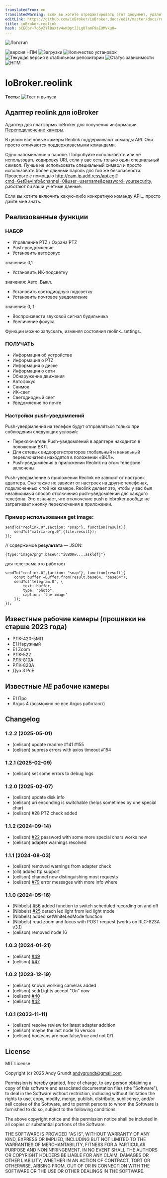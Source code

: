 ```yaml
---
translatedFrom: en
translatedWarning: Если вы хотите отредактировать этот документ, удалите поле «translationFrom», в противном случае этот документ будет снова автоматически переведен
editLink: https://github.com/ioBroker/ioBroker.docs/edit/master/docs/ru/adapterref/iobroker.reolink/README.md
title: ioBroker.reolink
hash: bCECbY+7o5yZYlBaXtv4wK0ptJJLg07amF9aEUMVku8=
---
```

![Логотип](../../../en/adapterref/iobroker.reolink/admin/reolink_logo.png)

![версия НПМ](https://img.shields.io/npm/v/iobroker.reolink.svg)
![Загрузки](https://img.shields.io/npm/dm/iobroker.reolink.svg)
![Количество установок](https://iobroker.live/badges/reolink-installed.svg)
![Текущая версия в стабильном репозитории](https://iobroker.live/badges/reolink-stable.svg)
![Статус зависимости](https://img.shields.io/david/aendue/iobroker.reolink.svg)
![НПМ](https://nodei.co/npm/iobroker.reolink.png?downloads=true)

# IoBroker.reolink
**Тесты:** ![Тест и выпуск](https://github.com/aendue/ioBroker.reolink/workflows/Test%20and%20Release/badge.svg)

## Адаптер reolink для ioBroker
Адаптер для платформы ioBroker для получения информации [Переподключение камеры](https://reolink.com/).

В целом все новые камеры Reolink поддерживают команды API. Они просто отличаются поддерживаемыми командами.

Одно напоминание о пароле. Попробуйте использовать или не использовать кодировку URI, если у вас есть только один специальный символ. Лучше не использовать специальный символ и просто использовать более длинный пароль для той же безопасности. Проверьте с помощью http://cam.ip.add.ress/api.cgi?cmd=GetDevInfo&channel=0&user=username&password=yoursecurity, работают ли ваши учетные данные.

Если вы хотите включить какую-либо конкретную команду API... просто дайте мне знать.

## Реализованные функции
### НАБОР
- Управление PTZ / Охрана PTZ
- Push-уведомление
- Установить автофокус

значения: 0,1

- Установить ИК-подсветку

значения: Авто, Выкл.

- Установить светодиодную подсветку
- Установить почтовое уведомление

значения: 0, 1

- Воспроизвести звуковой сигнал будильника
- Увеличение фокуса

Функции можно запускать, изменяя состояния reolink.<Instanze>.settings.

 ### ПОЛУЧАТЬ
- Информация об устройстве
- Информация о PTZ
- Информация о диске
- Информация о сети
- Обнаружение движения
- Автофокус
- Снимок
- ИК-свет
- Светодиодный свет
- Уведомление по почте

### Настройки push-уведомлений
Push-уведомления на телефон будут отправляться только при соблюдении следующих условий:

- Переключатель Push-уведомлений в адаптере находится в положении ВКЛ.
- Для сетевых видеорегистраторов глобальный и канальный переключатели находятся в положении «ВКЛ».
- Push-уведомления в приложении Reolink на этом телефоне включены.

Push-уведомление в приложении Reolink не зависит от настроек адаптера. Оно также не зависит от настроек на других телефонах, подключенных к той же камере. Reolink делает это, чтобы у вас был независимый способ отключения push-уведомлений для каждого телефона. Это означает, что отключение push в iobroker вообще не затрагивает кнопку переключения в приложении.

### Пример использования get image:
```
sendTo("reolink.0",{action: "snap"}, function(result){
    sendTo("matrix-org.0",{file:result});
});
```

// содержимое **результата** — JSON:

```
{type:"image/png",base64:"iVBORw....askldfj"}
```

для телеграма это работает

```
sendTo("reolink.0",{action: "snap"}, function(result){
    const buffer =Buffer.from(result.base64, "base64");
    sendTo('telegram.0', {
        text: buffer,
        type: "photo",
        caption: 'the image'
    });
});
```

## Известные рабочие камеры (прошивки не старше 2023 года)
- РЛК-420-5МП
- E1 Наружный
- E1 Zoom
- РЛК-522
- РЛК-810А
- РЛК-823А
- Дуо 3 PoE

## Известные *НЕ* рабочие камеры
- E1 Про
- Argus 4 (возможно не все Argus работают)

## Changelog
<!--
    Placeholder for the next version (at the beginning of the line):
    ### **WORK IN PROGRESS**
-->
### 1.2.2 (2025-05-01)
* (oelison) update readme #141 #155
* (oelison) supress errors with axios timeout #154

### 1.2.1 (2025-02-09)
* (oelison) set some errors to debug logs

### 1.2.0 (2025-02-07)
* (oelison) update disk info
* (oelison) uri enconding is switchable (helps sometimes by one special char)
* (oelison) #28 PTZ check added

### 1.1.2 (2024-09-14)
* (oelison) [#22](https://github.com/aendue/ioBroker.reolink/issues/22) password with some more special chars works now
* (oelison) adapter warnings resolved

### 1.1.1 (2024-08-03)
* (oelison) removed warnings from adapter check
* (olli) added ftp support
* (oelison) channel now distinguishing most requests
* (oelison) [#79](https://github.com/aendue/ioBroker.reolink/issues/79) error messages with more info where

### 1.1.0 (2024-05-16)
* (Nibbels) [#56](https://github.com/aendue/ioBroker.reolink/issues/56) added function to switch scheduled recording on and off
* (Nibbels) [#25](https://github.com/aendue/ioBroker.reolink/issues/25) detach led light from led light mode
* (Nibbels) added setWhiteLedMode function
* (Nibbels) read zoom and focus with POST request (works on RLC-823A v3.1)
* (oelison) removed node 16

### 1.0.3 (2024-01-21)
* (oelison) [#49](https://github.com/aendue/ioBroker.reolink/issues/49)
* (oelison) [#47](https://github.com/aendue/ioBroker.reolink/issues/47)

### 1.0.2 (2023-12-19)
* (oelison) known working cameras added
* (oelison) setIrLights accept "On" now
* (oelison) [#40](https://github.com/aendue/ioBroker.reolink/issues/40)
* (oelison) [#42](https://github.com/aendue/ioBroker.reolink/issues/42)

### 1.0.1 (2023-11-11)
* (oelison) resolve review for latest adapter addition
* (oelison) maybe the last node 16 version
* (oelison) booleans are now false/true and not 0/1

## License
MIT License

Copyright (c) 2025 Andy Grundt <andygrundt@gmail.com>

Permission is hereby granted, free of charge, to any person obtaining a copy
of this software and associated documentation files (the "Software"), to deal
in the Software without restriction, including without limitation the rights
to use, copy, modify, merge, publish, distribute, sublicense, and/or sell
copies of the Software, and to permit persons to whom the Software is
furnished to do so, subject to the following conditions:

The above copyright notice and this permission notice shall be included in all
copies or substantial portions of the Software.

THE SOFTWARE IS PROVIDED "AS IS", WITHOUT WARRANTY OF ANY KIND, EXPRESS OR
IMPLIED, INCLUDING BUT NOT LIMITED TO THE WARRANTIES OF MERCHANTABILITY,
FITNESS FOR A PARTICULAR PURPOSE AND NONINFRINGEMENT. IN NO EVENT SHALL THE
AUTHORS OR COPYRIGHT HOLDERS BE LIABLE FOR ANY CLAIM, DAMAGES OR OTHER
LIABILITY, WHETHER IN AN ACTION OF CONTRACT, TORT OR OTHERWISE, ARISING FROM,
OUT OF OR IN CONNECTION WITH THE SOFTWARE OR THE USE OR OTHER DEALINGS IN THE
SOFTWARE.